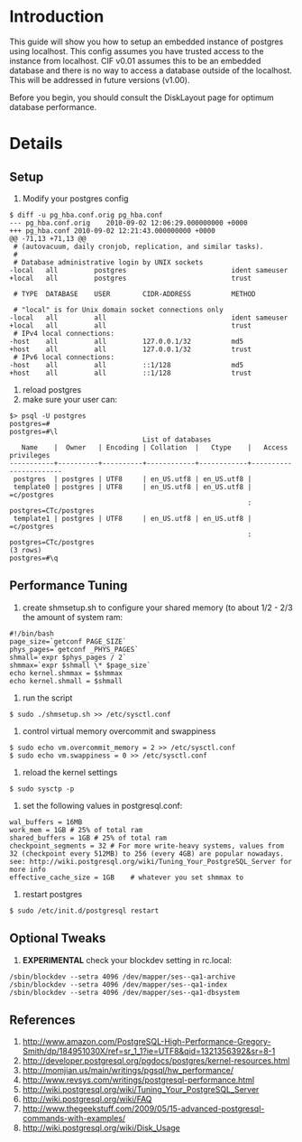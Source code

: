 
# Introduction #

This guide will show you how to setup an embedded instance of postgres using localhost. This config assumes you have trusted access to the instance from localhost. CIF v0.01 assumes this to be an embedded database and there is no way to access a database outside of the localhost. This will be addressed in future versions (v1.00).

Before you begin, you should consult the DiskLayout page for optimum database performance.

# Details #
## Setup ##
  1. Modify your postgres config
```
$ diff -u pg_hba.conf.orig pg_hba.conf
--- pg_hba.conf.orig	2010-09-02 12:06:29.000000000 +0000
+++ pg_hba.conf	2010-09-02 12:21:43.000000000 +0000
@@ -71,13 +71,13 @@
 # (autovacuum, daily cronjob, replication, and similar tasks).
 #
 # Database administrative login by UNIX sockets
-local   all         postgres                          ident sameuser
+local   all         postgres                          trust 
 
 # TYPE  DATABASE    USER        CIDR-ADDRESS          METHOD
 
 # "local" is for Unix domain socket connections only
-local   all         all                               ident sameuser
+local   all         all                               trust 
 # IPv4 local connections:
-host    all         all         127.0.0.1/32          md5
+host    all         all         127.0.0.1/32          trust
 # IPv6 local connections:
-host    all         all         ::1/128               md5
+host    all         all         ::1/128               trust
```
  1. reload postgres
  1. make sure your user can:
```
$> psql -U postgres
postgres=#
postgres=#\l
                                 List of databases
   Name    |  Owner   | Encoding | Collation  |   Ctype    |   Access privileges   
-----------+----------+----------+------------+------------+-----------------------
 postgres  | postgres | UTF8     | en_US.utf8 | en_US.utf8 | 
 template0 | postgres | UTF8     | en_US.utf8 | en_US.utf8 | =c/postgres
                                                           : postgres=CTc/postgres
 template1 | postgres | UTF8     | en_US.utf8 | en_US.utf8 | =c/postgres
                                                           : postgres=CTc/postgres
(3 rows)
postgres=#\q
```
## Performance Tuning ##
  1. create shmsetup.sh to configure your shared memory  (to about 1/2 - 2/3 the amount of system ram:
```
#!/bin/bash
page_size=`getconf PAGE_SIZE`
phys_pages=`getconf _PHYS_PAGES`
shmall=`expr $phys_pages / 2`
shmmax=`expr $shmall \* $page_size`
echo kernel.shmmax = $shmmax
echo kernel.shmall = $shmall
```
  1. run the script
```
$ sudo ./shmsetup.sh >> /etc/sysctl.conf
```
  1. control virtual memory overcommit and swappiness
```
$ sudo echo vm.overcommit_memory = 2 >> /etc/sysctl.conf
$ sudo echo vm.swappiness = 0 >> /etc/sysctl.conf
```
  1. reload the kernel settings
```
$ sudo sysctp -p
```
  1. set the following values in postgresql.conf:
```
wal_buffers = 16MB
work_mem = 1GB # 25% of total ram
shared_buffers = 1GB # 25% of total ram
checkpoint_segments = 32 # For more write-heavy systems, values from 32 (checkpoint every 512MB) to 256 (every 4GB) are popular nowadays. see: http://wiki.postgresql.org/wiki/Tuning_Your_PostgreSQL_Server for more info
effective_cache_size = 1GB    # whatever you set shmmax to
```
  1. restart postgres
```
$ sudo /etc/init.d/postgresql restart
```

## Optional Tweaks ##
  1. **EXPERIMENTAL** check your blockdev setting in rc.local:
```
/sbin/blockdev --setra 4096 /dev/mapper/ses--qa1-archive
/sbin/blockdev --setra 4096 /dev/mapper/ses--qa1-index
/sbin/blockdev --setra 4096 /dev/mapper/ses--qa1-dbsystem
```

## References ##
  1. http://www.amazon.com/PostgreSQL-High-Performance-Gregory-Smith/dp/184951030X/ref=sr_1_1?ie=UTF8&qid=1321356392&sr=8-1
  1. http://developer.postgresql.org/pgdocs/postgres/kernel-resources.html
  1. http://momjian.us/main/writings/pgsql/hw_performance/
  1. http://www.revsys.com/writings/postgresql-performance.html
  1. http://wiki.postgresql.org/wiki/Tuning_Your_PostgreSQL_Server
  1. http://wiki.postgresql.org/wiki/FAQ
  1. http://www.thegeekstuff.com/2009/05/15-advanced-postgresql-commands-with-examples/
  1. http://wiki.postgresql.org/wiki/Disk_Usage